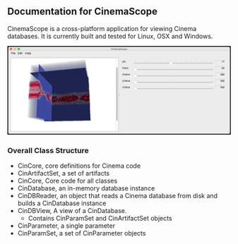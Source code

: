 ## Documentation for CinemaScope 

CinemaScope is a cross-platform application for viewing Cinema databases. It is currently built and tested for Linux, OSX and Windows.

<img src="img/cinema_scope.png" width="800" border="1">

### Overall Class Structure

- CinCore, core definitions for Cinema code
- CinArtifactSet, a set of artifacts
- CinCore, Core code for all classes
- CinDatabase, an in-memory database instance
- CinDBReader, an object that reads a Cinema database from disk and builds a CinDatabase instance
- CinDBView, A view of a CinDatabase.
    - Contains CinParamSet and CinArtifactSet objects
- CinParameter, a single parameter
- CinParamSet, a set of CinParameter objects

